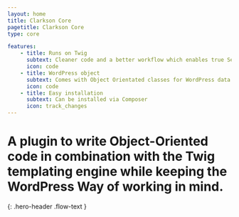 ```yaml
---
layout: home
title: Clarkson Core
pagetitle: Clarkson Core
type: core

features:
    - title: Runs on Twig
      subtext: Cleaner code and a better workflow which enables true Separation of Concerns
      icon: code
    - title: WordPress object
      subtext: Comes with Object Orientated classes for WordPress data types
      icon: code
    - title: Easy installation
      subtext: Can be installed via Composer
      icon: track_changes
---
```

# A plugin to write Object-Oriented code in combination with the Twig templating engine while keeping the WordPress Way of working in mind.
{: .hero-header .flow-text }
